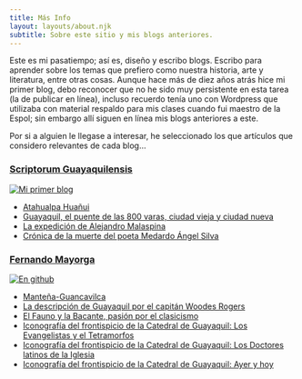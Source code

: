 ```yaml
---
title: Más Info
layout: layouts/about.njk
subtitle: Sobre este sitio y mis blogs anteriores.
---
```



Este es mi pasatiempo; así es, diseño y escribo blogs. Escribo para aprender sobre los temas que prefiero como nuestra historia, arte y literatura, entre otras cosas. Aunque hace más de diez años atrás hice mi primer blog, debo reconocer que no he sido muy persistente en esta tarea (la de publicar en línea), incluso recuerdo tenía uno con Wordpress que utilizaba con material respaldo para mis clases cuando fui maestro de la Espol; sin embargo allí siguen en línea mis blogs anteriores a este.   

Por si a alguien le llegase a interesar, he seleccionado los que artículos que considero relevantes de cada blog…

### [Scriptorum Guayaquilensis](https://scriptorum-guayaquilensis.blogspot.com)

<div class="nakedLink">

[![Mi primer blog](/images/IMG_0912.jpeg)](https://scriptorum-guayaquilensis.blogspot.com)

</div>

- [Atahualpa Huañui]()
- [Guayaquil, el puente de las 800 varas, ciudad vieja y ciudad nueva]()
- [La expedición de Alejandro Malaspina]()
- [Crónica de la muerte del poeta Medardo Ángel Silva]()

### [Fernando Mayorga](https://fernanz.github.io) 

<div class="nakedLink">

[![En github](/images/IMG_0913.jpeg)](https://fernanz.github.io)

</div>

- [Manteña-Guancavilca]()
- [La descripción de Guayaquil por el capitán Woodes Rogers]()
- [El Fauno y la Bacante, pasión por el clasicismo]()
- [Iconografía del frontispicio de la Catedral de Guayaquil: Los Evangelistas y el Tetramorfos]()
- [Iconografía del frontispicio de la Catedral de Guayaquil: Los Doctores latinos de la Iglesia]()
- [Iconografía del frontispicio de la Catedral de Guayaquil: Ayer y hoy]()

